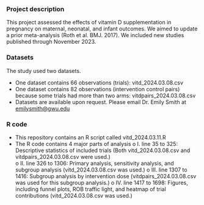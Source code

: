 ### Project description
This project assessed the effects of vitamin D supplementation in pregnancy on maternal, neonatal, and infant outcomes. We aimed to update a prior meta-analysis (Roth et al. BMJ. 2017). We included new studies published through November 2023. 

### Datasets
The study used two datasets.
-	One dataset contains 66 observations (trials):  vitd_2024.03.08.csv
-	One dataset contains 82 observations (intervention control pairs) because some trials had more than two arms: vitdpairs_2024.03.08.csv
-	Datasets are available upon request. Please email Dr. Emily Smith at emilysmith@gwu.edu

### R code
- This repository contains an R script called vitd_2024.03.11.R 
- The R code contains 4 major parts of analysis
  o	I. line 35 to 325: Descriptive statistics of included trials (Both vitd_2024.03.08.csv and vitdpairs_2024.03.08.csv were used.)  
  o	II. line 326 to 1306: Primary analysis, sensitivity analysis, and subgroup analysis (vitd_2024.03.08.csv was used.) 
  o	III. line 1307 to 1416: Subgroup analysis by intervention dose (vitdpairs_2024.03.08.csv was used for this subgroup analysis.)
  o	IV. line 1417 to 1698: Figures, including funnel plots, ROB traffic light, and heatmap of trial contributions (vitd_2024.03.08.csv was used.)
